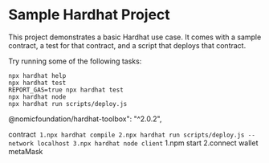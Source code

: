 # Sample Hardhat Project

This project demonstrates a basic Hardhat use case. It comes with a sample contract, a test for that contract, and a script that deploys that contract.

Try running some of the following tasks:

```shell
npx hardhat help
npx hardhat test
REPORT_GAS=true npx hardhat test
npx hardhat node
npx hardhat run scripts/deploy.js
```

@nomicfoundation/hardhat-toolbox": "^2.0.2",

contract`
1.npx hardhat compile
2.npx hardhat run scripts/deploy.js --network localhost
3.npx hardhat node
client`
1.npm start
2.connect wallet metaMask
